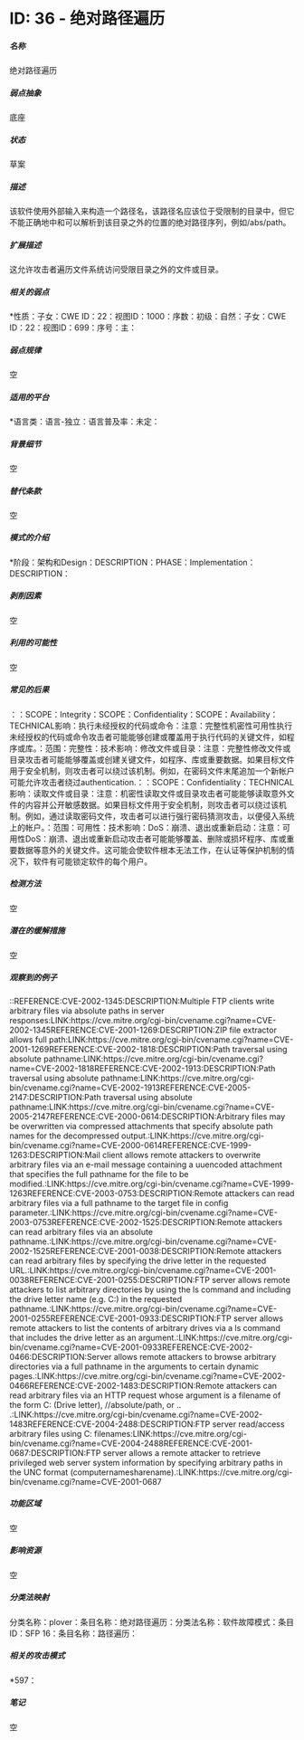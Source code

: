 # ID: 36 - 绝对路径遍历
<h5>名称</h5>绝对路径遍历
<h5>弱点抽象</h5>底座
<h5>状态</h5>草案
<h5>描述</h5>该软件使用外部输入来构造一个路径名，该路径名应该位于受限制的目录中，但它不能正确地中和可以解析到该目录之外的位置的绝对路径序列，例如/abs/path。
<h5>扩展描述</h5>这允许攻击者遍历文件系统访问受限目录之外的文件或目录。
<h5>相关的弱点</h5>*性质：子女：CWE ID：22：视图ID：1000：序数：初级：自然：子女：CWE ID：22：视图ID：699：序号：主：
<h5>弱点规律</h5>空
<h5>适用的平台</h5>*语言类：语言-独立：语言普及率：未定：
<h5>背景细节</h5>空
<h5>替代条款</h5>空
<h5>模式的介绍</h5>*阶段：架构和Design：DESCRIPTION：PHASE：Implementation：DESCRIPTION：
<h5>剥削因素</h5>空
<h5>利用的可能性</h5>空
<h5>常见的后果</h5>：：SCOPE：Integrity：SCOPE：Confidentiality：SCOPE：Availability：TECHNICAL影响：执行未经授权的代码或命令：注意：完整性机密性可用性执行未经授权的代码或命令攻击者可能能够创建或覆盖用于执行代码的关键文件，如程序或库。：范围：完整性：技术影响：修改文件或目录：注意：完整性修改文件或目录攻击者可能能够覆盖或创建关键文件，如程序、库或重要数据。如果目标文件用于安全机制，则攻击者可以绕过该机制。例如，在密码文件末尾追加一个新帐户可能允许攻击者绕过authentication.：：SCOPE：Confidentiality：TECHNICAL影响：读取文件或目录：注意：机密性读取文件或目录攻击者可能能够读取意外文件的内容并公开敏感数据。如果目标文件用于安全机制，则攻击者可以绕过该机制。例如，通过读取密码文件，攻击者可以进行强行密码猜测攻击，以便侵入系统上的帐户。：范围：可用性：技术影响：DoS：崩溃、退出或重新启动：注意：可用性DoS：崩溃、退出或重新启动攻击者可能能够覆盖、删除或损坏程序、库或重要数据等意外的关键文件。这可能会使软件根本无法工作，在认证等保护机制的情况下，软件有可能锁定软件的每个用户。
<h5>检测方法</h5>空
<h5>潜在的缓解措施</h5>空
<h5>观察到的例子</h5>::REFERENCE:CVE-2002-1345:DESCRIPTION:Multiple FTP clients write arbitrary files via absolute paths in server responses:LINK:https://cve.mitre.org/cgi-bin/cvename.cgi?name=CVE-2002-1345REFERENCE:CVE-2001-1269:DESCRIPTION:ZIP file extractor allows full path:LINK:https://cve.mitre.org/cgi-bin/cvename.cgi?name=CVE-2001-1269REFERENCE:CVE-2002-1818:DESCRIPTION:Path traversal using absolute pathname:LINK:https://cve.mitre.org/cgi-bin/cvename.cgi?name=CVE-2002-1818REFERENCE:CVE-2002-1913:DESCRIPTION:Path traversal using absolute pathname:LINK:https://cve.mitre.org/cgi-bin/cvename.cgi?name=CVE-2002-1913REFERENCE:CVE-2005-2147:DESCRIPTION:Path traversal using absolute pathname:LINK:https://cve.mitre.org/cgi-bin/cvename.cgi?name=CVE-2005-2147REFERENCE:CVE-2000-0614:DESCRIPTION:Arbitrary files may be overwritten via compressed attachments that specify absolute path names for the decompressed output.:LINK:https://cve.mitre.org/cgi-bin/cvename.cgi?name=CVE-2000-0614REFERENCE:CVE-1999-1263:DESCRIPTION:Mail client allows remote attackers to overwrite arbitrary files via an e-mail message containing a uuencoded attachment that specifies the full pathname for the file to be modified.:LINK:https://cve.mitre.org/cgi-bin/cvename.cgi?name=CVE-1999-1263REFERENCE:CVE-2003-0753:DESCRIPTION:Remote attackers can read arbitrary files via a full pathname to the target file in config parameter.:LINK:https://cve.mitre.org/cgi-bin/cvename.cgi?name=CVE-2003-0753REFERENCE:CVE-2002-1525:DESCRIPTION:Remote attackers can read arbitrary files via an absolute pathname.:LINK:https://cve.mitre.org/cgi-bin/cvename.cgi?name=CVE-2002-1525REFERENCE:CVE-2001-0038:DESCRIPTION:Remote attackers can read arbitrary files by specifying the drive letter in the requested URL.:LINK:https://cve.mitre.org/cgi-bin/cvename.cgi?name=CVE-2001-0038REFERENCE:CVE-2001-0255:DESCRIPTION:FTP server allows remote attackers to list arbitrary directories by using the ls command and including the drive letter name (e.g. C:) in the requested pathname.:LINK:https://cve.mitre.org/cgi-bin/cvename.cgi?name=CVE-2001-0255REFERENCE:CVE-2001-0933:DESCRIPTION:FTP server allows remote attackers to list the contents of arbitrary drives via a ls command that includes the drive letter as an argument.:LINK:https://cve.mitre.org/cgi-bin/cvename.cgi?name=CVE-2001-0933REFERENCE:CVE-2002-0466:DESCRIPTION:Server allows remote attackers to browse arbitrary directories via a full pathname in the arguments to certain dynamic pages.:LINK:https://cve.mitre.org/cgi-bin/cvename.cgi?name=CVE-2002-0466REFERENCE:CVE-2002-1483:DESCRIPTION:Remote attackers can read arbitrary files via an HTTP request whose argument is a filename of the form C: (Drive letter), //absolute/path, or .. .:LINK:https://cve.mitre.org/cgi-bin/cvename.cgi?name=CVE-2002-1483REFERENCE:CVE-2004-2488:DESCRIPTION:FTP server read/access arbitrary files using C: filenames:LINK:https://cve.mitre.org/cgi-bin/cvename.cgi?name=CVE-2004-2488REFERENCE:CVE-2001-0687:DESCRIPTION:FTP server allows a remote attacker to retrieve privileged web server system information by specifying arbitrary paths in the UNC format (computernamesharename).:LINK:https://cve.mitre.org/cgi-bin/cvename.cgi?name=CVE-2001-0687
<h5>功能区域</h5>空
<h5>影响资源</h5>空
<h5>分类法映射</h5>分类名称：plover：条目名称：绝对路径遍历：分类法名称：软件故障模式：条目ID：SFP 16：条目名称：路径遍历：
<h5>相关的攻击模式</h5>*597：
<h5>笔记</h5>空

